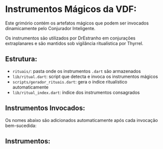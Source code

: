 # Instrumentos Mágicos da VDF:

Este grimório contém os artefatos mágicos que podem ser invocados dinamicamente pelo Conjurador Inteligente.

Os instrumentos são utilizados por DrEstranho em conjurações extraplanares e são mantidos sob vigilância ritualística por Thyrrel.

## Estrutura:

- `rituais/`: pasta onde os instrumentos `.dart` são armazenados
- `lib/ritual.dart`: script que detecta e invoca os instrumentos mágicos
- `scripts/gerador_rituais.dart`: gera o índice ritualístico automaticamente
- `lib/ritual_index.dart`: índice dos instrumentos consagrados

## Instrumentos Invocados:

Os nomes abaixo são adicionados automaticamente após cada invocação bem-sucedida:

## Instrumentos:
